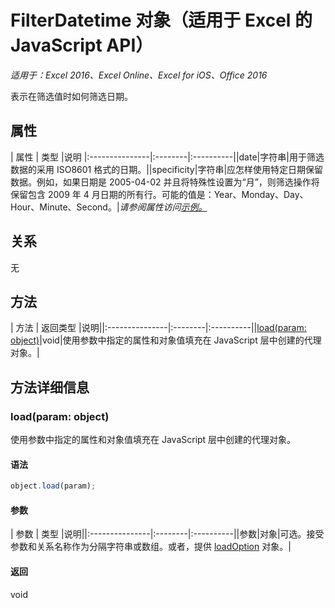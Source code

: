 # FilterDatetime 对象（适用于 Excel 的 JavaScript API）

_适用于：Excel 2016、Excel Online、Excel for iOS、Office 2016_

表示在筛选值时如何筛选日期。

## 属性

| 属性	  | 类型	|说明
|:---------------|:--------|:----------||date|字符串|用于筛选数据的采用 ISO8601 格式的日期。||specificity|字符串|应怎样使用特定日期保留数据。例如，如果日期是 2005-04-02 并且将特殊性设置为“月”，则筛选操作将保留包含 2009 年 4 月日期的所有行。可能的值是：Year、Monday、Day、Hour、Minute、Second。|_请参阅属性访问[示例。](#property-access-examples)_

## 关系
无


## 方法

| 方法		  | 返回类型	|说明||:---------------|:--------|:----------||[load(param: object)](#loadparam-object)|void|使用参数中指定的属性和对象值填充在 JavaScript 层中创建的代理对象。|

## 方法详细信息


### load(param: object)
使用参数中指定的属性和对象值填充在 JavaScript 层中创建的代理对象。

#### 语法
```js
object.load(param);
```

#### 参数
| 参数	  | 类型	|说明||:---------------|:--------|:----------||参数|对象|可选。接受参数和关系名称作为分隔字符串或数组。或者，提供 [loadOption](loadoption.md) 对象。|

#### 返回
void

